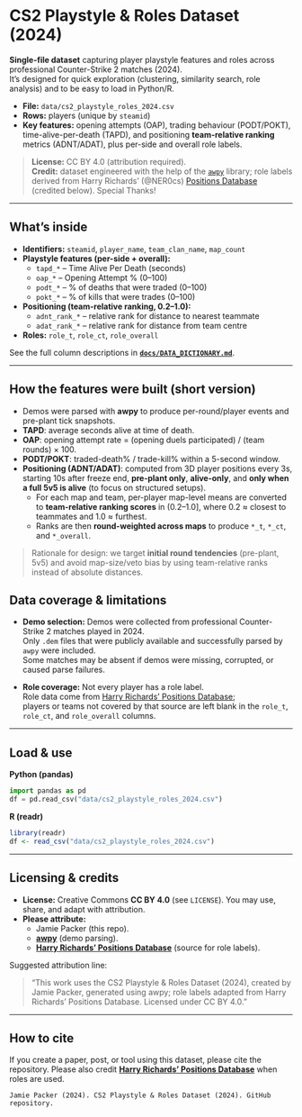 # CS2 Playstyle & Roles Dataset (2024)

**Single-file dataset** capturing player playstyle features and roles across professional Counter-Strike 2 matches (2024).  
It’s designed for quick exploration (clustering, similarity search, role analysis) and to be easy to load in Python/R.

- **File:** `data/cs2_playstyle_roles_2024.csv`
- **Rows:** players (unique by `steamid`)
- **Key features:** opening attempts (OAP), trading behaviour (PODT/POKT), time-alive-per-death (TAPD), and positioning **team-relative ranking** metrics (ADNT/ADAT), plus per-side and overall role labels.

> **License:** CC BY 4.0 (attribution required).  
> **Credit:** dataset engineered with the help of the [`awpy`](https://github.com/pnxenopoulos/awpy) library; role labels derived from Harry Richards’ (@NER0cs) [Positions Database](https://public.tableau.com/app/profile/harry.richards4213/viz/OLDPositionsDatabaseArchived/PositionsDatabaseNER0cs) (credited below). Special Thanks!

---

## What’s inside

- **Identifiers:** `steamid`, `player_name`, `team_clan_name`, `map_count`
- **Playstyle features (per-side + overall):**
  - `tapd_*` – Time Alive Per Death (seconds)
  - `oap_*` – Opening Attempt % (0–100)
  - `podt_*` – % of deaths that were traded (0–100)
  - `pokt_*` – % of kills that were trades (0–100)
- **Positioning (team-relative ranking, 0.2–1.0):**
  - `adnt_rank_*` – relative rank for distance to nearest teammate
  - `adat_rank_*` – relative rank for distance from team centre
- **Roles:** `role_t`, `role_ct`, `role_overall`

See the full column descriptions in **[`docs/DATA_DICTIONARY.md`](docs/DATA_DICTIONARY.md)**.

---

## How the features were built (short version)

- Demos were parsed with **awpy** to produce per-round/player events and pre-plant tick snapshots.
- **TAPD**: average seconds alive at time of death.  
- **OAP**: opening attempt rate = (opening duels participated) / (team rounds) × 100.  
- **PODT/POKT**: traded-death% / trade-kill% within a 5-second window.  
- **Positioning (ADNT/ADAT)**: computed from 3D player positions every 3s, starting 10s after freeze end, **pre-plant only**, **alive-only**, and **only when a full 5v5 is alive** (to focus on structured setups).
  - For each map and team, per-player map-level means are converted to **team-relative ranking scores** in (0.2–1.0], where 0.2 ≈ closest to teammates and 1.0 ≈ furthest.
  - Ranks are then **round-weighted across maps** to produce `*_t`, `*_ct`, and `*_overall`.

> Rationale for design: we target **initial round tendencies** (pre-plant, 5v5) and avoid map-size/veto bias by using team-relative ranks instead of absolute distances.

## Data coverage & limitations

- **Demo selection:** Demos were collected from professional Counter-Strike 2 matches played in 2024.  
  Only `.dem` files that were publicly available and successfully parsed by `awpy` were included.  
  Some matches may be absent if demos were missing, corrupted, or caused parse failures.

- **Role coverage:** Not every player has a role label.  
  Role data come from [Harry Richards’ Positions Database](https://public.tableau.com/app/profile/harryrichards);  
  players or teams not covered by that source are left blank in the `role_t`, `role_ct`, and `role_overall` columns.


---

## Load & use

**Python (pandas)**
```python
import pandas as pd
df = pd.read_csv("data/cs2_playstyle_roles_2024.csv")
```

**R (readr)**
```r
library(readr)
df <- read_csv("data/cs2_playstyle_roles_2024.csv")
```

---

## Licensing & credits

- **License:** Creative Commons **CC BY 4.0** (see `LICENSE`). You may use, share, and adapt with attribution.
- **Please attribute:**  
  - Jamie Packer (this repo).  
  - [**awpy**](https://github.com/pnxenopoulos/awpy) (demo parsing).  
  - [**Harry Richards’ Positions Database**](https://public.tableau.com/app/profile/harry.richards4213/viz/OLDPositionsDatabaseArchived/PositionsDatabaseNER0cs) (source for role labels).

Suggested attribution line:
> “This work uses the CS2 Playstyle & Roles Dataset (2024), created by Jamie Packer, generated using awpy; role labels adapted from Harry Richards’ Positions Database. Licensed under CC BY 4.0.”

---

## How to cite

If you create a paper, post, or tool using this dataset, please cite the repository.
Please also credit [**Harry Richards’ Positions Database**](https://public.tableau.com/app/profile/harry.richards4213/viz/OLDPositionsDatabaseArchived/PositionsDatabaseNER0cs) when roles are used.

```
Jamie Packer (2024). CS2 Playstyle & Roles Dataset (2024). GitHub repository.
```


